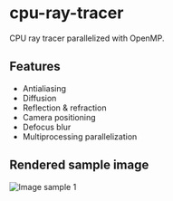 # cpu-ray-tracer

CPU ray tracer parallelized with OpenMP.

## Features

- Antialiasing
- Diffusion
- Reflection & refraction
- Camera positioning
- Defocus blur
- Multiprocessing parallelization

## Rendered sample image

![Image sample 1](img/img-sample-1.ppm)

